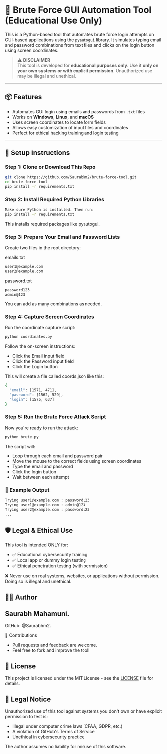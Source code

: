 # 🔐 Brute Force GUI Automation Tool (Educational Use Only)

This is a Python-based tool that automates brute force login attempts on GUI-based applications using the `pyautogui` library. It simulates typing email and password combinations from text files and clicks on the login button using screen coordinates.

> ⚠️ **DISCLAIMER**  
> This tool is developed for **educational purposes only**. Use it **only on your own systems or with explicit permission**. Unauthorized use may be illegal and unethical.

---

## 📦 Features

- Automates GUI login using emails and passwords from `.txt` files
- Works on **Windows**, **Linux**, and **macOS**
- Uses screen coordinates to locate form fields
- Allows easy customization of input files and coordinates
- Perfect for ethical hacking training and login testing

---


## 🔧 Setup Instructions

### Step 1: Clone or Download This Repo

```bash
git clone https://github.com/Saurabhm2/brute-force-tool.git
cd brute-force-tool
pip install -r requirements.txt
```

### Step 2: Install Required Python Libraries

```bash
Make sure Python is installed. Then run:
pip install -r requirements.txt
```
This installs required packages like pyautogui.

### Step 3: Prepare Your Email and Password Lists
Create two files in the root directory:

emails.txt
```bash
user1@example.com
user2@example.com
```
password.txt
```bash
password123
admin@123
```
You can add as many combinations as needed.

### Step 4: Capture Screen Coordinates
Run the coordinate capture script:

```bash
python coordinates.py
```

Follow the on-screen instructions:

- Click the Email input field
- Click the Password input field
- Click the Login button

This will create a file called coords.json like this:
```bash
{
  "email": [1571, 471],
  "password": [1562, 529],
  "login": [1575, 637]
}
```

### Step 5: Run the Brute Force Attack Script
Now you're ready to run the attack:

```bash
python brute.py
```


The script will:

- Loop through each email and password pair
- Move the mouse to the correct fields using screen coordinates
- Type the email and password
- Click the login button
- Wait between each attempt

### 📌 Example Output

```bash
Trying user1@example.com : password123  
Trying user1@example.com : admin@123  
Trying user2@example.com : password123  
...
```


## 🛡️ Legal & Ethical Use
This tool is intended ONLY for:

- ✅ Educational cybersecurity training
- ✅ Local app or dummy login testing
- ✅ Ethical penetration testing (with permission)

❌ Never use on real systems, websites, or applications without permission. Doing so is illegal and unethical.

## 🙋‍♂️ Author
  Saurabh Mahamuni.
---
  GitHub: @Saurabhm2.

🌟 Contributions
- Pull requests and feedback are welcome.
- Feel free to fork and improve the tool!

## 📜 License
This project is licensed under the MIT License - see the [LICENSE](LICENSE) file for details.

## 🚨 Legal Notice

Unauthorized use of this tool against systems you don't own or have explicit permission to test is:
- Illegal under computer crime laws (CFAA, GDPR, etc.)
- A violation of GitHub's Terms of Service
- Unethical in cybersecurity practice

The author assumes no liability for misuse of this software.
